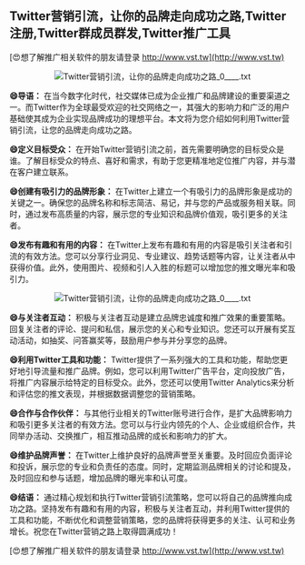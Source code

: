 ## **Twitter营销引流，让你的品牌走向成功之路,Twitter注册,Twitter群成员群发,Twitter推广工具**

[😍想了解推广相关软件的朋友请登录 http://www.vst.tw](http://www.vst.tw)

 <center><img src="https://vst.tw/MP4/tuiguang/png/4.png" alt="Twitter营销引流，让你的品牌走向成功之路_0____.txt"></center>

**😄导语：**
在当今数字化时代，社交媒体已成为企业推广和品牌建设的重要渠道之一。而Twitter作为全球最受欢迎的社交网络之一，其强大的影响力和广泛的用户基础使其成为企业实现品牌成功的理想平台。本文将为您介绍如何利用Twitter营销引流，让您的品牌走向成功之路。

**😄定义目标受众：**
在开始Twitter营销引流之前，首先需要明确您的目标受众是谁。了解目标受众的特点、喜好和需求，有助于您更精准地定位推广内容，并与潜在客户建立联系。

**😄创建有吸引力的品牌形象：**
在Twitter上建立一个有吸引力的品牌形象是成功的关键之一。确保您的品牌名称和标志简洁、易记，并与您的产品或服务相关联。同时，通过发布高质量的内容，展示您的专业知识和品牌价值观，吸引更多的关注者。

**😄发布有趣和有用的内容：**
在Twitter上发布有趣和有用的内容是吸引关注者和引流的有效方法。您可以分享行业洞见、专业建议、趋势话题等内容，让关注者从中获得价值。此外，使用图片、视频和引人入胜的标题可以增加您的推文曝光率和吸引力。

 <center><img src="https://vst.tw/MP4/tuiguang/png/6.png" alt="Twitter营销引流，让你的品牌走向成功之路_0____.txt"></center>

**😄与关注者互动：**
积极与关注者互动是建立品牌忠诚度和推广效果的重要策略。回复关注者的评论、提问和私信，展示您的关心和专业知识。您还可以开展有奖互动活动，如抽奖、问答赢奖等，鼓励用户参与并分享您的品牌。

**😄利用Twitter工具和功能：**
Twitter提供了一系列强大的工具和功能，帮助您更好地引导流量和推广品牌。例如，您可以利用Twitter广告平台，定向投放广告，将推广内容展示给特定的目标受众。此外，您还可以使用Twitter Analytics来分析和评估您的推文表现，并根据数据调整您的营销策略。

**😄合作与合作伙伴：**
与其他行业相关的Twitter账号进行合作，是扩大品牌影响力和吸引更多关注者的有效方法。您可以与行业内领先的个人、企业或组织合作，共同举办活动、交换推广，相互推动品牌的成长和影响力的扩大。

**😄维护品牌声誉：**
在Twitter上维护良好的品牌声誉至关重要。及时回应负面评论和投诉，展示您的专业和负责任的态度。同时，定期监测品牌相关的讨论和提及，及时回应和参与话题，增加品牌的曝光率和认可度。

**😄结语：**
通过精心规划和执行Twitter营销引流策略，您可以将自己的品牌推向成功之路。坚持发布有趣和有用的内容，积极与关注者互动，并利用Twitter提供的工具和功能，不断优化和调整营销策略，您的品牌将获得更多的关注、认可和业务增长。祝您在Twitter营销之路上取得圆满成功！

[😍想了解推广相关软件的朋友请登录 http://www.vst.tw](http://www.vst.tw)



